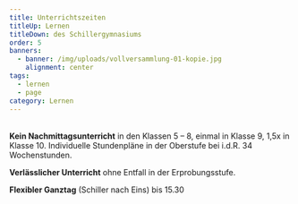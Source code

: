 ```yaml
---
title: Unterrichtszeiten
titleUp: Lernen
titleDown: des Schillergymnasiums
order: 5
banners:
  - banner: /img/uploads/vollversammlung-01-kopie.jpg
    alignment: center
tags:
  - lernen
  - page
category: Lernen
---
```



<div class="table-wrapper"><div id="csvFile" data-table="/img/uploads/stundenraster.csv"></div><table id="csvRoot"></table><script src="/scripts/papaparse.min.js"></script><script type="module" src="/scripts/table.js"></script></div>

**Kein Nachmittagsunterricht** in den Klassen 5 – 8, einmal in Klasse 9, 1,5x in Klasse 10. Individuelle Stundenpläne in der Oberstufe bei i.d.R. 34 Wochenstunden. 

**Verlässlicher Unterricht** ohne Entfall in der Erprobungsstufe. 

**Flexibler Ganztag** (Schiller nach Eins) bis 15.30